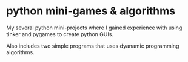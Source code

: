 # python mini-games & algorithms

My several python mini-projects where I gained experience with using tinker and pygames to create python GUIs.

Also includes two simple programs that uses dyanamic programming algorithms.
